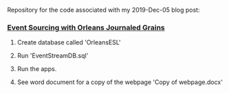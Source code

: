 Repository for the code associated with my 2019-Dec-05 blog post:

### [Event Sourcing with Orleans Journaled Grains](https://mcguirev10.com/2019/12/05/event-sourcing-with-orleans-journaled-grains.html)

1. Create database called 'OrleansESL'
2. Run 'EventStreamDB.sql'
3. Run the apps.

4. See word document for a copy of the webpage 'Copy of webpage.docx'
